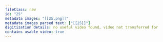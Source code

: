 ```yaml
---
fileClass: raw
id: "25"
metadata images: "[[25.png]]"
metadata images parsed text: ["[[25]]"]
digitization details: no useful video found, video not transferred for parsing
contains usable video: true
---
```

